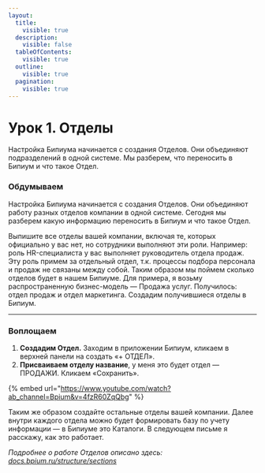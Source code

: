 ```yaml
---
layout:
  title:
    visible: true
  description:
    visible: false
  tableOfContents:
    visible: true
  outline:
    visible: true
  pagination:
    visible: true
---
```


# Урок 1. Отделы

Настройка Бипиума начинается с создания Отделов. Они объединяют подразделений в одной системе. Мы разберем, что переносить в Бипиум и что такое Отдел.

### Обдумываем

Настройка Бипиума начинается с создания Отделов. Они объединяют работу разных отделов компании в одной системе. Сегодня мы разберем какую информацию переносить в Бипиум и что такое Отдел.

Выпишите все отделы вашей компании, включая те, которых официально у вас нет, но сотрудники выполняют эти роли. Например: роль HR-специалиста у вас выполняет руководитель отдела продаж. Эту роль примем за отдельный отдел, т.к. процессы подбора персонала и продаж не связаны между собой. Таким образом мы поймем сколько отделов будет в нашем Бипиуме. Для примера, я возьму распространенную бизнес-модель — Продажа услуг. Получилось: отдел продаж и отдел маркетинга. Создадим получившиеся отделы в Бипиум.

***

### Воплощаем

1. **Создадим Отдел.** Заходим в приложении Бипиум, кликаем в верхней панели на создать «+ ОТДЕЛ».
2. **Присваиваем отделу название**, у меня это будет отдел — ПРОДАЖИ. Кликаем «Сохранить».

{% embed url="https://www.youtube.com/watch?ab_channel=Bpium&v=4fzR60ZqQbg" %}

Таким же образом создайте остальные отделы вашей компании. Далее внутри каждого отдела можно будет формировать базу по учету информации — в Бипиуме это Каталоги. В следующем письме я расскажу, как это работает.

_Подробнее о работе Отделов описано здесь:_ [_docs.bpium.ru/structure/sections_](http://docs.bpium.ru/structure/sections)
